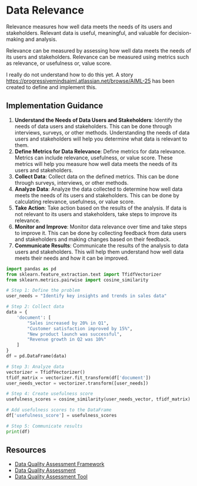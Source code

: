 # Data Relevance

Relevance measures how well data meets the needs of its users and stakeholders. Relevant data is useful, meaningful, and valuable for decision-making and analysis.

Relevance can be measured by assessing how well data meets the needs of its users and stakeholders. Relevance can be measured using metrics such as relevance, or usefulness or, value score.

I really do not understand how to do this yet. A story https://progressivemindsaiml.atlassian.net/browse/AIML-25 has been created to define and implement this.

## Implementation Guidance

1. **Understand the Needs of Data Users and Stakeholders**: Identify the needs of data users and stakeholders. This can be done through interviews, surveys, or other methods. Understanding the needs of data users and stakeholders will help you determine what data is relevant to them.
2. **Define Metrics for Data Relevance**: Define metrics for data relevance. Metrics can include relevance, usefulness, or value score. These metrics will help you measure how well data meets the needs of its users and stakeholders.
3. **Collect Data**: Collect data on the defined metrics. This can be done through surveys, interviews, or other methods.
4. **Analyze Data**: Analyze the data collected to determine how well data meets the needs of its users and stakeholders. This can be done by calculating relevance, usefulness, or value score.
5. **Take Action**: Take action based on the results of the analysis. If data is not relevant to its users and stakeholders, take steps to improve its relevance.
6. **Monitor and Improve**: Monitor data relevance over time and take steps to improve it. This can be done by collecting feedback from data users and stakeholders and making changes based on their feedback.
7. **Communicate Results**: Communicate the results of the analysis to data users and stakeholders. This will help them understand how well data meets their needs and how it can be improved.

```python
import pandas as pd
from sklearn.feature_extraction.text import TfidfVectorizer
from sklearn.metrics.pairwise import cosine_similarity

# Step 1: Define the problem
user_needs = "Identify key insights and trends in sales data"

# Step 2: Collect data
data = {
    'document': [
        "Sales increased by 20% in Q1",
        "Customer satisfaction improved by 15%",
        "New product launch was successful",
        "Revenue growth in Q2 was 10%"
    ]
}
df = pd.DataFrame(data)

# Step 3: Analyze data
vectorizer = TfidfVectorizer()
tfidf_matrix = vectorizer.fit_transform(df['document'])
user_needs_vector = vectorizer.transform([user_needs])

# Step 4: Create usefulness score
usefulness_scores = cosine_similarity(user_needs_vector, tfidf_matrix).flatten()

# Add usefulness scores to the DataFrame
df['usefulness_score'] = usefulness_scores

# Step 5: Communicate results
print(df)

```

## Resources

- [Data Quality Assessment Framework](https://www.dataqualitycampaign.org/wp-content/uploads/2018/06/Data-Quality-Assessment-Framework.pdf)
- [Data Quality Assessment](https://www.dataqualitycampaign.org/resource/data-quality-assessment/)
- [Data Quality Assessment Tool](https://www.dataqualitycampaign.org/resource/data-quality-assessment-tool/)